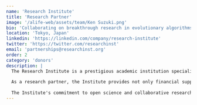 ```yaml
---
name: 'Research Institute'
title: 'Research Partner'
image: '/alife-web/assets/team/Ken Suzuki.png'
bio: 'Collaborating on breakthrough research in evolutionary algorithms and digital organisms'
location: 'Tokyo, Japan'
linkedin: 'https://linkedin.com/company/research-institute'
twitter: 'https://twitter.com/researchinst'
email: 'partnerships@researchinst.org'
order: 2
category: 'donors'
description: |
  The Research Institute is a prestigious academic institution specializing in computational biology and artificial intelligence research. Their partnership with ALIFE represents a strategic collaboration to advance the field of artificial life through joint research initiatives and knowledge exchange.
  
  As a research partner, the Institute provides not only financial support but also access to their state-of-the-art facilities, computational resources, and world-class research team. This collaboration enables ALIFE to tackle complex research challenges that require interdisciplinary expertise and significant computational power.
  
  The Institute's commitment to open science and collaborative research aligns perfectly with ALIFE's mission. Through this partnership, both organizations contribute to advancing our understanding of evolutionary algorithms, digital organisms, and the fundamental principles underlying artificial life systems.
---
```

